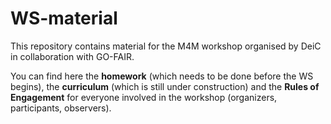 # WS-material

This repository contains material for the M4M workshop organised by DeiC in collaboration with GO-FAIR.

You can find here the **homework** (which needs to be done before the WS begins), the **curriculum** (which is still under construction) and the **Rules of Engagement** for everyone involved in the workshop (organizers, participants, observers).
